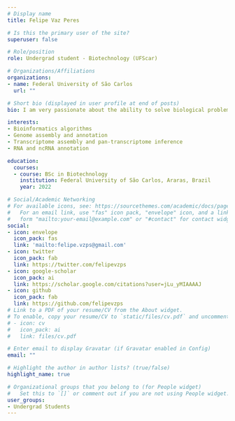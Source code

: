 ```yaml
---
# Display name
title: Felipe Vaz Peres

# Is this the primary user of the site?
superuser: false

# Role/position
role: Undergrad student - Biotechnology (UFScar)

# Organizations/Affiliations
organizations:
- name: Federal University of São Carlos
  url: ""

# Short bio (displayed in user profile at end of posts)
bio: I am very passionate about the ability to solve biological problems with bioinformatics.

interests:
- Bioinformatics algorithms
- Genome assembly and annotation
- Transcriptome assembly and pan-transcriptome inference 
- RNA and ncRNA annotation

education:
  courses:
  - course: BSc in Biotechnology
    institution: Federal University of São Carlos, Araras, Brazil
    year: 2022

# Social/Academic Networking
# For available icons, see: https://sourcethemes.com/academic/docs/page-builder/#icons
#   For an email link, use "fas" icon pack, "envelope" icon, and a link in the
#   form "mailto:your-email@example.com" or "#contact" for contact widget.
social:
- icon: envelope
  icon_pack: fas
  link: 'mailto:felipe.vzps@gmail.com'
- icon: twitter
  icon_pack: fab
  link: https://twitter.com/felipevzps
- icon: google-scholar
  icon_pack: ai
  link: https://scholar.google.com/citations?user=jLu_yMIAAAAJ
- icon: github
  icon_pack: fab
  link: https://github.com/felipevzps
# Link to a PDF of your resume/CV from the About widget.
# To enable, copy your resume/CV to `static/files/cv.pdf` and uncomment the lines below.
# - icon: cv
#   icon_pack: ai
#   link: files/cv.pdf

# Enter email to display Gravatar (if Gravatar enabled in Config)
email: ""

# Highlight the author in author lists? (true/false)
highlight_name: true

# Organizational groups that you belong to (for People widget)
#   Set this to `[]` or comment out if you are not using People widget.
user_groups:
- Undergrad Students
---
```

